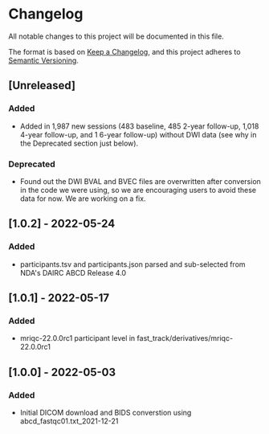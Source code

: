 # Changelog

All notable changes to this project will be documented in this file.

The format is based on [Keep a Changelog](https://keepachangelog.com/en/1.0.0/), and this project adheres to [Semantic Versioning](https://semver.org/spec/v2.0.0.html).

## [Unreleased]

### Added

- Added in 1,987 new sessions (483 baseline, 485 2-year follow-up, 1,018 4-year follow-up, and 1 6-year follow-up) without DWI data (see why in the Deprecated section just below).

### Deprecated

- Found out the DWI BVAL and BVEC files are overwritten after conversion in the code we were using, so we are encouraging users to avoid these data for now. We are working on a fix.

## [1.0.2] - 2022-05-24

### Added

- participants.tsv and participants.json parsed and sub-selected from NDA's DAIRC ABCD Release 4.0

## [1.0.1] - 2022-05-17

### Added

- mriqc-22.0.0rc1 participant level in fast_track/derivatives/mriqc-22.0.0rc1

## [1.0.0] - 2022-05-03

### Added

- Initial DICOM download and BIDS converstion using abcd_fastqc01.txt_2021-12-21

